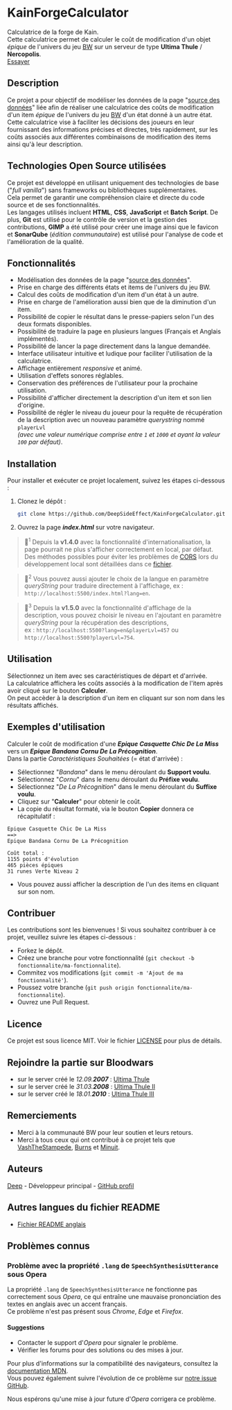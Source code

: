 # KainForgeCalculator
Calculatrice de la forge de Kain.  
Cette calculatrice permet de calculer le coût de modification d'un objet *épique* de l'univers du jeu [BW](https://fr.bloodwars.net/) sur un serveur de type **Ultima Thule** / **Nercopolis**.\
[Essayer](https://deepsideeffect.github.io/KainForgeCalculator)

## Description
Ce projet a pour objectif de modéliser les données de la page "[source des données](https://wiki.fr.bloodwars.net/index.php?title=La_Forge_de_Kain_sur_UT)" liée afin de réaliser une calculatrice des coûts de modification d'un item *épique* de l'univers du jeu [BW](https://fr.bloodwars.net/) d'un état donné à un autre état.  
Cette calculatrice vise à faciliter les décisions des joueurs en leur fournissant des informations précises et directes, très rapidement, sur les coûts associés aux différentes combinaisons de modification des items ainsi qu'à leur description.

## Technologies Open Source utilisées
Ce projet est développé en utilisant uniquement des technologies de base ("*full vanilla*") sans frameworks ou bibliothèques supplémentaires.\
Cela permet de garantir une compréhension claire et directe du code source et de ses fonctionnalités.\
Les langages utilisés incluent **HTML**, **CSS**, **JavaScript** et **Batch Script**.
De plus, **Git** est utilisé pour le contrôle de version et la gestion des contributions, **GIMP** a été utilisé pour créer une image ainsi que le favicon et **SonarQube** (*édition communautaire*) est utilisé pour l'analyse de code et l'amélioration de la qualité.

## Fonctionnalités
- Modélisation des données de la page "[source des données](https://wiki.fr.bloodwars.net/index.php?title=La_Forge_de_Kain_sur_UT)".
- Prise en charge des différents états et items de l'univers du jeu BW.
- Calcul des coûts de modification d'un item d'un état à un autre.
- Prise en charge de l'amélioration aussi bien que de la diminution d'un item.
- Possibilité de copier le résultat dans le presse-papiers selon l'un des deux formats disponibles.
- Possibilité de traduire la page en plusieurs langues (Français et Anglais implémentés).
- Possibilité de lancer la page directement dans la langue demandée.
- Interface utilisateur intuitive et ludique pour faciliter l'utilisation de la calculatrice.
- Affichage entièrement *responsive* et animé.
- Utilisation d'effets sonores réglables.
- Conservation des préférences de l'utilisateur pour la prochaine utilisation.
- Possibilité d'afficher directement la description d'un item et son lien d'origine.
- Possibilité de régler le niveau du joueur pour la requête de récupération de la description avec un nouveau paramètre *querystring* nommé `playerLvl`\
*(avec une valeur numérique comprise entre `1` et `1000` et ayant la valeur `100` par défaut)*.

## Installation
Pour installer et exécuter ce projet localement, suivez les étapes ci-dessous :

1. Clonez le dépôt :
   ```bash
   git clone https://github.com/DeepSideEffect/KainForgeCalculator.git
	 ```
2. Ouvrez la page ***index.html*** sur votre navigateur.
>📝<sup>1</sup> Depuis la **v1.4.0** avec la fonctionnalité d'internationalisation, la page pourrait ne plus s'afficher correctement en local, par défaut.  
Des méthodes possibles pour éviter les problèmes de [CORS](https://fr.wikipedia.org/wiki/Cross-origin_resource_sharing) lors du développement local sont détaillées dans ce [fichier](src/docs/ServeurLocal.md).

>📝<sup>2</sup> Vous pouvez aussi ajouter le choix de la langue en paramètre *queryString* pour traduire directement à l'affichage, ex : `http://localhost:5500/index.html?lang=en`.

>📝<sup>3</sup> Depuis la **v1.5.0** avec la fonctionnalité d'affichage de la description, vous pouvez choisir le niveau en l'ajoutant en paramètre *queryString* pour la récupération des descriptions,\
ex : `http://localhost:5500?lang=en&playerLvl=457` ou `http://localhost:5500?playerLvl=754`.

## Utilisation
Sélectionnez un item avec ses caractéristiques de départ et d'arrivée.  
La calculatrice affichera les coûts associés à la modification de l'item après avoir cliqué sur le bouton **Calculer**.  
On peut accèder à la description d'un item en cliquant sur son nom dans les résultats affichés.

## Exemples d'utilisation
Calculer le coût de modification d'une ***Epique Casquette Chic De La Miss*** vers un ***Epique Bandana Cornu De La Précognition***.  
Dans la partie *Caractéristiques Souhaitées* (= état d'arrivée) :
- Sélectionnez "*Bandana*" dans le menu déroulant du **Support voulu**.
- Sélectionnez "*Cornu*" dans le menu déroulant du **Préfixe voulu**.
- Sélectionnez "*De La Précognition*" dans le menu déroulant du **Suffixe voulu**.
- Cliquez sur "**Calculer**" pour obtenir le coût.
- La copie du résultat formaté, via le bouton **Copier** donnera ce récapitulatif :
```Text
Epique Casquette Chic De La Miss
==>
Epique Bandana Cornu De La Précognition 

Coût total :
1155 points d'évolution
465 pièces épiques
31 runes Verte Niveau 2
```
- Vous pouvez aussi afficher la description de l'un des items en cliquant sur son nom.

## Contribuer
Les contributions sont les bienvenues ! Si vous souhaitez contribuer à ce projet, veuillez suivre les étapes ci-dessous :
- Forkez le dépôt.
- Créez une branche pour votre fonctionnalité (`git checkout -b fonctionnalite/ma-fonctionnalite`).
- Commitez vos modifications (`git commit -m 'Ajout de ma fonctionnalité'`).
- Poussez votre branche (`git push origin fonctionnalite/ma-fonctionnalite`).
- Ouvrez une Pull Request.

## Licence
Ce projet est sous licence MIT. Voir le fichier [LICENSE](LICENSE) pour plus de détails.

## Rejoindre la partie sur Bloodwars
- sur le server créé le *12.09.**2007*** : [Ultima Thule](https://r1.fr.bloodwars.net/r.php?r=16320)
- sur le server créé le *31.03.**2008*** : [Ultima Thule II](https://r2.fr.bloodwars.net/r.php?r=1504)
- sur le server créé le *18.01.**2010*** : [Ultima Thule III](https://r4.fr.bloodwars.net/r.php?r=7244)

## Remerciements
- Merci à la communauté BW pour leur soutien et leurs retours.
- Merci à tous ceux qui ont contribué à ce projet tels que [VashTheStampede](https://r1.fr.bloodwars.net/showmsg.php?a=profile&uid=67380), [Burns](https://r2.fr.bloodwars.net/showmsg.php?a=profile&uid=280) et [Minuit](https://r4.fr.bloodwars.net/?a=profile&uid=5017).

## Auteurs
[Deep](https://r2.fr.bloodwars.net/showmsg.php?a=profile&uid=1504) - Développeur principal - [GitHub profil](https://github.com/DeepSideEffect)

## Autres langues du fichier README
- [Fichier README anglais](README_EN.md)

## Problèmes connus

### Problème avec la propriété `.lang` de `SpeechSynthesisUtterance` sous Opera

La propriété `.lang` de `SpeechSynthesisUtterance` ne fonctionne pas correctement sous *Opera*, ce qui entraîne une mauvaise prononciation des textes en anglais avec un accent français.  
Ce problème n'est pas présent sous *Chrome*, *Edge* et *Firefox*.

#### Suggestions

- Contacter le support d'*Opera* pour signaler le problème.
- Vérifier les forums pour des solutions ou des mises à jour.

Pour plus d'informations sur la compatibilité des navigateurs, consultez la [documentation MDN](https://developer.mozilla.org/en-US/docs/Web/API/SpeechSynthesisUtterance/lang#browser_compatibility).  
Vous pouvez également suivre l'évolution de ce problème sur [notre issue GitHub](https://github.com/mdn/browser-compat-data/issues/25625).

Nous espérons qu'une mise à jour future d'*Opera* corrigera ce problème.
